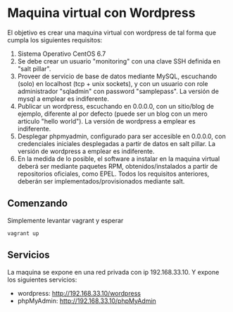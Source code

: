 # Maquina virtual con Wordpress

El objetivo es crear una maquina virtual con wordpress de tal forma que cumpla los siguientes requisitos:

1. Sistema Operativo CentOS 6.7
2. Se debe crear un usuario "monitoring" con una clave SSH definida en "salt pillar".
3. Proveer de servicio de base de datos mediante MySQL, escuchando (solo) en localhost (tcp + unix sockets), y con un usuario con role administrador "sqladmin" con password "samplepass".
    La versión de mysql a emplear es indiferente.
4. Publicar un wordpress, escuchando en 0.0.0.0, con un sitio/blog de ejemplo, diferente al por defecto (puede ser un blog con un mero articulo "hello world").
    La versión de wordpress a emplear es indiferente.
5. Desplegar phpmyadmin, configurado para ser accesible en 0.0.0.0, con credenciales iniciales desplegadas a partir de datos en salt pillar.
   La versión de wordpress a emplear es indiferente.
6. En la medida de lo posible, el software a instalar en la maquina virtual deberá ser mediante paquetes RPM, obtenidos/instalados a partir de repositorios oficiales, como EPEL.
    Todos los requisitos anteriores, deberán ser implementados/provisionados mediante salt.

## Comenzando

Simplemente levantar vagrant y esperar
```
vagrant up
```

## Servicios

La maquina se expone en una red privada con ip 192.168.33.10. Y expone los siguientes servicios:

* wordpress: http://192.168.33.10/wordpress
* phpMyAdmin: http://192.168.33.10/phpMyAdmin
